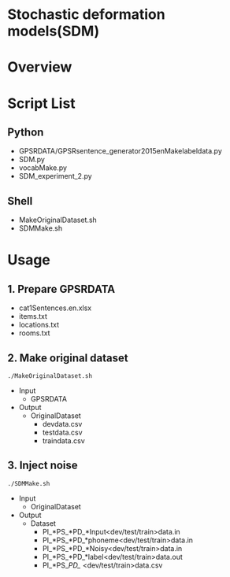 Stochastic deformation models(SDM)
====

# Overview

# Script List
## Python
  - GPSRDATA/GPSRsentence_generator2015enMakelabeldata.py
  - SDM.py
  - vocabMake.py
  - SDM_experiment_2.py
## Shell
  - MakeOriginalDataset.sh
  - SDMMake.sh
# Usage
## 1. Prepare GPSRDATA
- cat1Sentences.en.xlsx
- items.txt
- locations.txt
- rooms.txt

## 2. Make original dataset
`./MakeOriginalDataset.sh`
 - Input
   - GPSRDATA
 - Output
   - OriginalDataset
     - devdata.csv
     - testdata.csv
     - traindata.csv
## 3. Inject noise
`./SDMMake.sh`
 - Input
   - OriginalDataset
 - Output
   - Dataset
     - PI_*PS_*PD_*Input<dev/test/train>data.in
     - PI_*PS_*PD_*phoneme<dev/test/train>data.in
     - PI_*PS_*PD_*Noisy<dev/test/train>data.in
     - PI_*PS_*PD_*label<dev/test/train>data.out
     - PI_*PS_*PD_* <dev/test/train>data.csv
